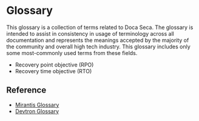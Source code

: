 # Glossary

This glossary is a collection of terms related to Doca Seca. The glossary is intended to assist in consistency in usage of terminology across all documentation and represents the meanings accepted by the majority of the community and overall high tech industry. This glossary includes only some most-commonly used terms from these fields.

- Recovery point objective (RPO)
- Recovery time objective (RTO)

## Reference

- [Mirantis Glossary](https://docs.mirantis.com/glossary/mcp/#)
- [Devtron Glossary](https://docs.devtron.ai/resources/glossary)